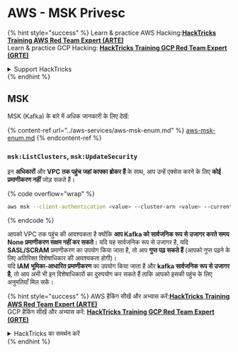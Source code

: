 # AWS - MSK Privesc

{% hint style="success" %}
Learn & practice AWS Hacking:<img src="../../../.gitbook/assets/image (1) (1) (1) (1).png" alt="" data-size="line">[**HackTricks Training AWS Red Team Expert (ARTE)**](https://training.hacktricks.xyz/courses/arte)<img src="../../../.gitbook/assets/image (1) (1) (1) (1).png" alt="" data-size="line">\
Learn & practice GCP Hacking: <img src="../../../.gitbook/assets/image (2) (1).png" alt="" data-size="line">[**HackTricks Training GCP Red Team Expert (GRTE)**<img src="../../../.gitbook/assets/image (2) (1).png" alt="" data-size="line">](https://training.hacktricks.xyz/courses/grte)

<details>

<summary>Support HackTricks</summary>

* Check the [**subscription plans**](https://github.com/sponsors/carlospolop)!
* **Join the** 💬 [**Discord group**](https://discord.gg/hRep4RUj7f) or the [**telegram group**](https://t.me/peass) or **follow** us on **Twitter** 🐦 [**@hacktricks\_live**](https://twitter.com/hacktricks_live)**.**
* **Share hacking tricks by submitting PRs to the** [**HackTricks**](https://github.com/carlospolop/hacktricks) and [**HackTricks Cloud**](https://github.com/carlospolop/hacktricks-cloud) github repos.

</details>
{% endhint %}

## MSK

MSK (Kafka) के बारे में अधिक जानकारी के लिए देखें:

{% content-ref url="../aws-services/aws-msk-enum.md" %}
[aws-msk-enum.md](../aws-services/aws-msk-enum.md)
{% endcontent-ref %}

### `msk:ListClusters`, `msk:UpdateSecurity`

इन **अधिकारों** और **VPC तक पहुंच जहां काफ्का ब्रोकर हैं** के साथ, आप उन्हें एक्सेस करने के लिए **कोई प्रमाणीकरण नहीं** जोड़ सकते हैं।

{% code overflow="wrap" %}
```bash
aws msk --client-authentication <value> --cluster-arn <value> --current-version <value>
```
{% endcode %}

आपको VPC तक पहुंच की आवश्यकता है क्योंकि **आप Kafka को सार्वजनिक रूप से उजागर करते समय None प्रमाणीकरण सक्षम नहीं कर सकते**। यदि यह सार्वजनिक रूप से उजागर है, यदि **SASL/SCRAM** प्रमाणीकरण का उपयोग किया जाता है, तो आप **गुप्त पढ़ सकते हैं** (आपको गुप्त पढ़ने के लिए अतिरिक्त विशेषाधिकार की आवश्यकता होगी)।\
यदि **IAM भूमिका-आधारित प्रमाणीकरण** का उपयोग किया जाता है और **kafka सार्वजनिक रूप से उजागर है**, तो आप अभी भी इन विशेषाधिकारों का दुरुपयोग कर सकते हैं ताकि आपको इसकी पहुंच के लिए अनुमतियाँ मिल सकें।

{% hint style="success" %}
AWS हैकिंग सीखें और अभ्यास करें:<img src="../../../.gitbook/assets/image (1) (1) (1) (1).png" alt="" data-size="line">[**HackTricks Training AWS Red Team Expert (ARTE)**](https://training.hacktricks.xyz/courses/arte)<img src="../../../.gitbook/assets/image (1) (1) (1) (1).png" alt="" data-size="line">\
GCP हैकिंग सीखें और अभ्यास करें: <img src="../../../.gitbook/assets/image (2) (1).png" alt="" data-size="line">[**HackTricks Training GCP Red Team Expert (GRTE)**<img src="../../../.gitbook/assets/image (2) (1).png" alt="" data-size="line">](https://training.hacktricks.xyz/courses/grte)

<details>

<summary>HackTricks का समर्थन करें</summary>

* [**सदस्यता योजनाएँ**](https://github.com/sponsors/carlospolop) देखें!
* **हमारे साथ जुड़ें** 💬 [**Discord समूह**](https://discord.gg/hRep4RUj7f) या [**telegram समूह**](https://t.me/peass) या **हमें** **Twitter** 🐦 [**@hacktricks\_live**](https://twitter.com/hacktricks_live)** पर फॉलो करें।**
* **हैकिंग ट्रिक्स साझा करें और** [**HackTricks**](https://github.com/carlospolop/hacktricks) और [**HackTricks Cloud**](https://github.com/carlospolop/hacktricks-cloud) github रिपोजिटरी में PR सबमिट करें।

</details>
{% endhint %}
